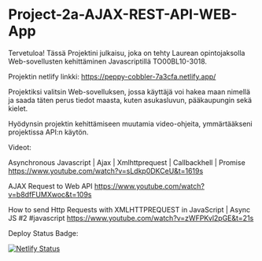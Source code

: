 # Project-2a-AJAX-REST-API-WEB-App
Tervetuloa!
Tässä Projektini julkaisu, joka on tehty Laurean opintojaksolla Web-sovellusten kehittäminen Javascriptillä TO00BL10-3018.

Projektin netlify linkki:
https://peppy-cobbler-7a3cfa.netlify.app/

Projektiksi valitsin Web-sovelluksen, jossa käyttäjä voi hakea maan nimellä ja saada täten perus tiedot maasta, kuten asukasluvun, pääkaupungin sekä kielet. 

Hyödynsin projektin kehittämiseen muutamia video-ohjeita, ymmärtääkseni projektissa API:n käytön.

Videot:

Asynchronous Javascript | Ajax | Xmlhttprequest | Callbackhell | Promise
https://www.youtube.com/watch?v=sLdkp0DKCeU&t=1619s

AJAX Request to Web API
https://www.youtube.com/watch?v=b8dfFUMXwoc&t=109s

How to send Http Requests with XMLHTTPREQUEST in JavaScript | Async JS #2 #javascript
https://www.youtube.com/watch?v=zWFPKvl2pGE&t=21s

Deploy Status Badge:

[![Netlify Status](https://api.netlify.com/api/v1/badges/8dac9451-e1d1-430a-b6db-bad23a55b09c/deploy-status)](https://app.netlify.com/sites/peppy-cobbler-7a3cfa/deploys)


